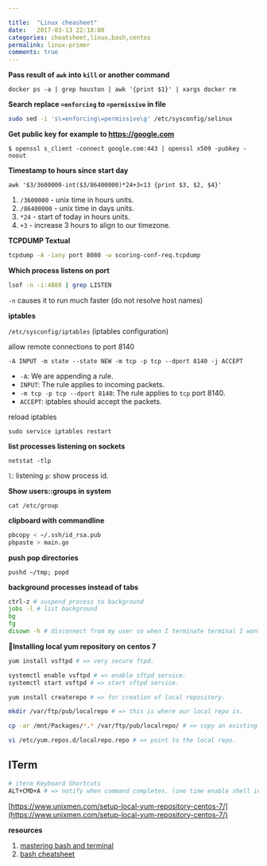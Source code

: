 ```yaml
---

title:  "Linux cheasheet"
date:   2017-03-13 22:18:00
categories: cheatsheet,linux,bash,centos
permalink: linux-primer
comments: true
---
```

**Pass result of `awk` into `kill` or another command**

`docker ps -a | grep houston | awk '{print $1}' | xargs docker rm`

**Search replace `=enforcing` to `=permissive` in file**
```bash
sudo sed -i 's\=enforcing\=permissive\g' /etc/sysconfig/selinux
```

**Get public key for example to https://google.com**

`$ openssl s_client -connect google.com:443 | openssl x509 -pubkey -noout`

**Timestamp to hours since start day**

`awk '$3/3600000-int($3/86400000)*24+3<13 {print $3, $2, $4}'`

1. `/3600000` - unix time in hours units.
2. `/86400000` - unix time in days units.
3. `*24` - start of today in hours units.
4. `+3` - increase 3 hours to align to our timezone.

**TCPDUMP Textual**

```bash
tcpdump -A -iany port 8080 -w scoring-conf-req.tcpdump
```

**Which process listens on port**

```bash
lsof -n -i:4888 | grep LISTEN
```

`-n` causes it to run much faster (do not resolve host names)

**iptables**

`/etc/sysconfig/iptables` (iptables configuration)

allow remote connections to port 8140

`-A INPUT -m state --state NEW -m tcp -p tcp --dport 8140 -j ACCEPT`

* `-A`: We are appending a rule.
* `INPUT`: The rule applies to incoming packets.
* `-m tcp -p tcp --dport 8140`: The rule applies to `tcp` port 8140.
* `ACCEPT`: iptables should accept the packets.

reload iptables

`sudo service iptables restart `

**list processes listening on sockets**

`netstat -tlp`

`l`: listening
`p`: show process id.

**Show users::groups in system**

`cat /etc/group`

**clipboard with commandline**

```bash
pbcopy < ~/.ssh/id_rsa.pub
pbpaste > main.go
```

**push pop directories**

`pushd ~/tmp; popd`

**background processes instead of tabs**

```bash
ctrl-z # suspend process to background
jobs -l # list background
bg
fg
disown -h # disconnect from my user so when I terminate terminal I wont have it.
```

￿**Installing local yum repository on centos 7**

```bash
yum install vsftpd # => very secure ftpd.

systemctl enable vsftpd # => enable sftpd service.
systemctl start vsftpd # => start sftpd service.

yum install createrepo # => for creation of local repository.

mkdir /var/ftp/pub/localrepo # => this is where our local repo is.

cp -ar /mnt/Packages/*.* /var/ftp/pub/localrepo/ # => copy an existing repo to your localrepo.

vi /etc/yum.repos.d/localrepo.repo # => point to the local repo.
```

## ITerm

```bash
# iterm Keyboard Shortcuts
ALT+CMD+A # => notify when command completes. (one time enable shell integration from menu)
```



[https://www.unixmen.com/setup-local-yum-repository-centos-7/](https://www.unixmen.com/setup-local-yum-repository-centos-7/)

**resources**

1. [mastering bash and terminal](http://www.blockloop.io/mastering-bash-and-terminal)
1. [bash cheatsheet](https://github.com/remigiusz-suwalski/programming-cheatsheets/tree/master/bash)